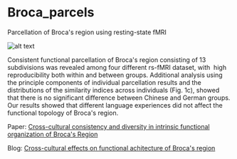 # Broca_parcels
Parcellation of Broca's region using resting-state fMRI

![alt text][Broca_parcel]

[Broca_parcel]: https://www.google.com/imgres?imgurl=https%3A%2F%2Fyuzhang2017.files.wordpress.com%2F2017%2F02%2Fbroca_parcellation.png&imgrefurl=https%3A%2F%2Fyuzhang2017.wordpress.com%2F2017%2F02%2F24%2Fproject-2-part-2-cross-cultural-effects-on-functional-achitecture-of-brocas-region%2F&docid=Xu6rko8yyaiy5M&tbnid=7jJtTeglw8epnM%3A&vet=10ahUKEwjtqem_2frgAhUN1qwKHakgCZgQMwhRKBEwEQ..i&w=1000&h=593&itg=1&bih=949&biw=1853&q=Cross-cultural%20consistency%20and%20diversity%20in%20intrinsic%20functional%20organization%20of%20Broca%27s%20Region&ved=0ahUKEwjtqem_2frgAhUN1qwKHakgCZgQMwhRKBEwEQ&iact=mrc&uact=8

Consistent functional parcellation of Broca's region consisting of 13 subdivisions was revealed among four different rs-fMRI dataset, with  high reproducibility both within and between groups. Additional analysis using the principle components of individual parcellation results and the distributions of the similarity indices across individuals (Fig. 1c), showed that there is no significant difference between Chinese and German groups. Our results showed that different language experiences did not affect the functional topology of Broca's region.

Paper: [Cross-cultural consistency and diversity in intrinsic functional organization of Broca's Region](https://www.sciencedirect.com/science/article/pii/S1053811917301532#bib68)


Blog: [Cross-cultural effects on functional achitecture of Broca's region](https://wordpress.com/post/yuzhang2017.wordpress.com/291)
